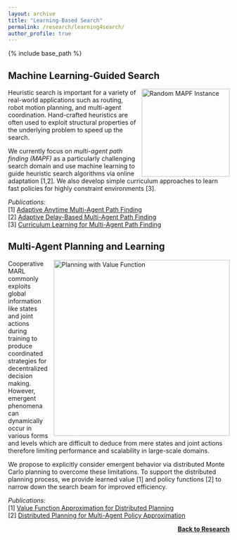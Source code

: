 ```yaml
---
layout: archive
title: "Learning-Based Search"
permalink: /research/learning4search/
author_profile: true
---
```


{% include base_path %}

## Machine Learning-Guided Search

<img src="https://thomyphan.github.io/images/research/mapf_instance.png" style="float:right; width:150pt;padding-left:10px;" title="Random MAPF Instance" alt="Random MAPF Instance"/>

Heuristic search is important for a variety of real-world applications such as routing, robot motion planning, and multi-agent coordination. Hand-crafted heuristics are often used to exploit structural properties of the underlying problem to speed up the search.

We currently focus on *multi-agent path finding (MAPF)* as a particularly challenging search domain and use machine learning to guide heuristic search algorithms via online adaptation [1,2]. We also develop simple curriculum approaches to learn fast policies for highly constraint environments [3].

*Publications:*  
[1] [Adaptive Anytime Multi-Agent Path Finding](https://thomyphan.github.io/publication/2024-02-01-aaai-phan)  
[2] [Adaptive Delay-Based Multi-Agent Path Finding](https://thomyphan.github.io/publication/2025-02-01-aaai-phan1)  
[3] [Curriculum Learning for Multi-Agent Path Finding](https://thomyphan.github.io/publication/2024-05-01-aamas-phan)  

## Multi-Agent Planning and Learning

<img src="https://thomyphan.github.io/images/research/planning_value_function_2.png" style="float:right; width:300pt;padding-left:10px;" title="Planning with Value Function" alt="Planning with Value Function"/>

Cooperative MARL commonly exploits global information like states and joint actions during training to produce coordinated strategies for decentralized decision making. However, emergent phenomena can dynamically occur in various forms and levels which are difficult to deduce from mere states and joint actions therefore limiting performance and scalability in large-scale domains.

We propose to explicitly consider emergent behavior via distributed Monte Carlo planning to overcome these limitations. To support the distributed planning process, we provide learned value [1] and policy functions [2] to narrow down the search beam for improved efficiency.

*Publications:*  
[1] [Value Function Approximation for Distributed Planning](https://thomyphan.github.io/publication/2018-06-01-aamas-phan)  
[2] [Distributed Planning for Multi-Agent Policy Approximation](https://thomyphan.github.io/publication/2019-05-01-aamas-phan)  

<div style="float: right;">
    <a href="https://thomyphan.github.io/research/"><strong>Back to Research</strong></a>
</div>